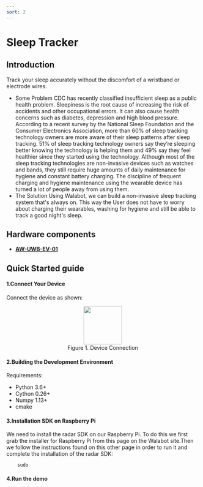 ```yaml
---
sort: 2
---
```


# Sleep Tracker
## Introduction
Track your sleep accurately without the discomfort of a wristband or electrode wires.
* Some Problem
  CDC has recently classified insufficient sleep as a public health problem. Sleepiness is the root cause of increasing the risk of accidents and other occupational errors. It can also cause health concerns such as diabetes, depression and high blood pressure.
  According to a recent survey by the National Sleep Foundation and the Consumer Electronics Association, more than 60% of sleep tracking technology owners are more aware of their sleep patterns after sleep tracking. 51% of sleep tracking technology owners say they’re sleeping better knowing the technology is helping them and 49% say they feel healthier since they started using the technology.
  Although most of the sleep tracking technologies are non-invasive devices such as watches and bands, they still require huge amounts of daily maintenance for hygiene and constant battery charging. The discipline of frequent charging and hygiene maintenance using the wearable device has turned a lot of people away from using them.
* The Solution
  Using Walabot, we can build a non-invasive sleep tracking system that's always on. This way the User does not have to worry about charging their wearables, washing for hygiene and still be able to track a good night's sleep.

## Hardware components
* **[AW-UWB-EV-01](https://deepwise888.github.io/AIWiSeDoc/product/0~10g.html#11---aw-uwb-ev-01)**


## Quick Started guide

#### 1.Connect Your Device
Connect the device as shown:
<div align=center>
<img src="" width="100" height="100"/> 
</div>
<center>Figure 1. Device Connection</center>


#### 2.Building the Development Environment 
Requirements:
* Python 3.6+ 
* Cython 0.26+
* Numpy 1.13+
* cmake
  
#### 3.Installation SDK on Raspberry Pi
We need to install the radar SDK on our Raspberry Pi. To do this we first grab the installer for Raspberry Pi from this page on the Walabot site.Then we follow the instructions found on this other page in order to run it and complete the installation of the radar SDK:
```shell
    sudo
```

####  4.Run the demo

